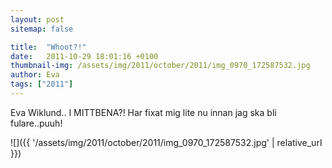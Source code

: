 ```yaml
---
layout: post
sitemap: false

title:  "Whoot?!"
date:   2011-10-29 18:01:16 +0100
thumbnail-img: /assets/img/2011/october/2011/img_0970_172587532.jpg
author: Eva
tags: ["2011"]
---
```


Eva Wiklund.. I MITTBENA?! Har fixat mig lite nu innan jag ska bli fulare..puuh!

![]({{ '/assets/img/2011/october/2011/img_0970_172587532.jpg'  | relative_url }})

